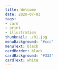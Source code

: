 ```yaml
---
title: Welcome
date: 2020-07-03
tags:
- card
- print
- illustration
thumbnail: ./01.jpg
menuBackground: "#ccc"
menuText: black
cardBorder: black
cardBackground: "#333"
cardText: white
---
```


